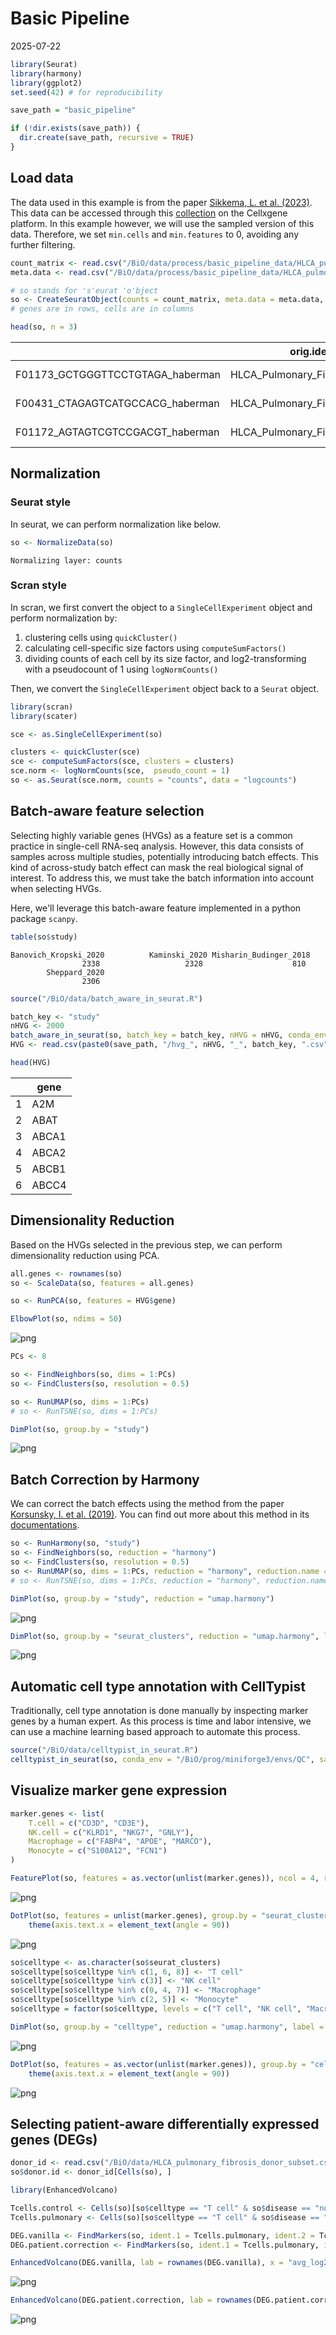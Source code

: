 # Basic Pipeline

2025-07-22

```R
library(Seurat)
library(harmony)
library(ggplot2)
set.seed(42) # for reproducibility

save_path = "basic_pipeline"

if (!dir.exists(save_path)) {
  dir.create(save_path, recursive = TRUE)
}
```

## Load data

The data used in this example is from the paper [Sikkema, L. et al. (2023)](https://doi.org/10.1038/s41591-023-02327-2).
This data can be accessed through this [collection](https://cellxgene.cziscience.com/collections/6f6d381a-7701-4781-935c-db10d30de293) on the Cellxgene platform.
In this example however, we will use the sampled version of this data.
Therefore, we set `min.cells` and `min.features` to 0, avoiding any further filtering.

```R
count_matrix <- read.csv("/BiO/data/process/basic_pipeline_data/HLCA_pulmonary_fibrosis_immune_raw.csv", row.names = 1)
meta.data <- read.csv("/BiO/data/process/basic_pipeline_data/HLCA_pulmonary_fibrosis_immune_meta.csv", row.names = 1)

# so stands for 's'eurat 'o'bject 
so <- CreateSeuratObject(counts = count_matrix, meta.data = meta.data, assay = "RNA", min.cells = 0, min.features = 0, project = "HLCA_Pulmonary_Fibrosis_immune")
# genes are in rows, cells are in columns


```

```R
head(so, n = 3)
```

| | orig.ident | nCount_RNA | nFeature_RNA | disease | study |
|---|---|---|---|---|---|
| F01173_GCTGGGTTCCTGTAGA_haberman | HLCA_Pulmonary_Fibrosis_immune | 5525 | 1877 | pulmonary fibrosis | Banovich_Kropski_2020 |
| F00431_CTAGAGTCATGCCACG_haberman | HLCA_Pulmonary_Fibrosis_immune | 2784 | 1017 | pulmonary fibrosis | Banovich_Kropski_2020 |
| F01172_AGTAGTCGTCCGACGT_haberman | HLCA_Pulmonary_Fibrosis_immune | 1617 | 1012 | pulmonary fibrosis | Banovich_Kropski_2020 |

## Normalization

### Seurat style

In seurat, we can perform normalization like below.

```R
so <- NormalizeData(so)
```

```text
Normalizing layer: counts
```

### Scran style

In scran, we first convert the object to a `SingleCellExperiment` object and perform normalization by:

1. clustering cells using `quickCluster()`
2. calculating cell-specific size factors using `computeSumFactors()`
3. dividing counts of each cell by its size factor, and log2-transforming with a pseudocount of 1 using `logNormCounts()`

Then, we convert the `SingleCellExperiment` object back to a `Seurat` object.

```r
library(scran)
library(scater)

sce <- as.SingleCellExperiment(so)

clusters <- quickCluster(sce)
sce <- computeSumFactors(sce, clusters = clusters)
sce.norm <- logNormCounts(sce,  pseudo_count = 1)
so <- as.Seurat(sce.norm, counts = "counts", data = "logcounts")
```

## Batch-aware feature selection

Selecting highly variable genes (HVGs) as a feature set is a common practice in single-cell RNA-seq analysis.
However, this data consists of samples across multiple studies, potentially introducing batch effects.
This kind of across-study batch effect can mask the real biological signal of interest.
To address this, we must take the batch information into account when selecting HVGs.

Here, we'll leverage this batch-aware feature implemented in a python package `scanpy`.

```R
table(so$study)
```

```text
Banovich_Kropski_2020          Kaminski_2020 Misharin_Budinger_2018 
                2338                   2328                    810 
        Sheppard_2020 
                2306 
```

```R
source("/BiO/data/batch_aware_in_seurat.R")

batch_key <- "study"
nHVG <- 2000
batch_aware_in_seurat(so, batch_key = batch_key, nHVG = nHVG, conda_env = "/BiO/prog/miniforge3/envs/QC", save_path = save_path)
HVG <- read.csv(paste0(save_path, "/hvg_", nHVG, "_", batch_key, ".csv"))

head(HVG)
```

| | gene |
|---|---|
| 1 | A2M |
| 2 | ABAT |
| 3 | ABCA1 |
| 4 | ABCA2 |
| 5 | ABCB1 |
| 6 | ABCC4 |

## Dimensionality Reduction

Based on the HVGs selected in the previous step, we can perform dimensionality reduction using PCA.

```R
all.genes <- rownames(so)
so <- ScaleData(so, features = all.genes)

so <- RunPCA(so, features = HVG$gene)
```

```R
ElbowPlot(so, ndims = 50)
```

![png](basic_pipeline_files/basic_pipeline_16_0.png)

```R
PCs <- 8

so <- FindNeighbors(so, dims = 1:PCs)
so <- FindClusters(so, resolution = 0.5)

so <- RunUMAP(so, dims = 1:PCs)
# so <- RunTSNE(so, dims = 1:PCs)
```

```R
DimPlot(so, group.by = "study")
```

![png](basic_pipeline_files/basic_pipeline_18_0.png)

## Batch Correction by Harmony

We can correct the batch effects using the method from the paper [Korsunsky, I. et al. (2019)](https://doi.org/10.1038/s41592-019-0619-0).
You can find out more about this method in its [documentations](https://portals.broadinstitute.org/harmony/articles/quickstart.html).

```R
so <- RunHarmony(so, "study")
so <- FindNeighbors(so, reduction = "harmony")
so <- FindClusters(so, resolution = 0.5) 
so <- RunUMAP(so, dims = 1:PCs, reduction = "harmony", reduction.name = "umap.harmony") # use same dimension number as before
# so <- RunTSNE(so, dims = 1:PCs, reduction = "harmony", reduction.name = "tsne.harmony")
```

```R
DimPlot(so, group.by = "study", reduction = "umap.harmony")
```

![png](basic_pipeline_files/basic_pipeline_21_0.png)

```R
DimPlot(so, group.by = "seurat_clusters", reduction = "umap.harmony", label = TRUE)
```

![png](basic_pipeline_files/basic_pipeline_22_0.png)

## Automatic cell type annotation with CellTypist

Traditionally, cell type annotation is done manually by inspecting marker genes by a human expert.
As this process is time and labor intensive, we can use a machine learning based approach to automate this process.

```R
source("/BiO/data/celltypist_in_seurat.R")
celltypist_in_seurat(so, conda_env = "/BiO/prog/miniforge3/envs/QC", save_path = save_path, model_path = "/BiO/data/Immune_All_High.pkl")
```

## Visualize marker gene expression

```R
marker.genes <- list(
    T.cell = c("CD3D", "CD3E"),
    NK.cell = c("KLRD1", "NKG7", "GNLY"),
    Macrophage = c("FABP4", "APOE", "MARCO"),
    Monocyte = c("S100A12", "FCN1")
)

FeaturePlot(so, features = as.vector(unlist(marker.genes)), ncol = 4, reduction = "umap.harmony")
```

![png](basic_pipeline_files/basic_pipeline_26_0.png)

```R
DotPlot(so, features = unlist(marker.genes), group.by = "seurat_clusters") +
    theme(axis.text.x = element_text(angle = 90))
```

![png](basic_pipeline_files/basic_pipeline_27_1.png)

```R
so$celltype <- as.character(so$seurat_clusters)
so$celltype[so$celltype %in% c(1, 6, 8)] <- "T cell"
so$celltype[so$celltype %in% c(3)] <- "NK cell"
so$celltype[so$celltype %in% c(0, 4, 7)] <- "Macrophage"
so$celltype[so$celltype %in% c(2, 5)] <- "Monocyte"
so$celltype = factor(so$celltype, levels = c("T cell", "NK cell", "Macrophage", "Monocyte"))

DimPlot(so, group.by = "celltype", reduction = "umap.harmony", label = TRUE)
```

![png](basic_pipeline_files/basic_pipeline_28_0.png)

```R
DotPlot(so, features = as.vector(unlist(marker.genes)), group.by = "celltype") +
    theme(axis.text.x = element_text(angle = 90))
```

![png](basic_pipeline_files/basic_pipeline_29_1.png)

## Selecting patient-aware differentially expressed genes (DEGs)

```R
donor_id <- read.csv("/BiO/data/HLCA_pulmonary_fibrosis_donor_subset.csv", row.names = 1)
so$donor.id <- donor_id[Cells(so), ]
```

```R
library(EnhancedVolcano)

Tcells.control <- Cells(so)[so$celltype == "T cell" & so$disease == "normal"]
Tcells.pulmonary <- Cells(so)[so$celltype == "T cell" & so$disease == "pulmonary fibrosis"]

DEG.vanilla <- FindMarkers(so, ident.1 = Tcells.pulmonary, ident.2 = Tcells.control)
DEG.patient.correction <- FindMarkers(so, ident.1 = Tcells.pulmonary, ident.2 = Tcells.control, test.use = "MAST", latent.vars = "donor.id")
```

```R
EnhancedVolcano(DEG.vanilla, lab = rownames(DEG.vanilla), x = "avg_log2FC", y = "p_val_adj", FCcutoff = log2(1.5), pCutoff = 0.05)
```

![png](basic_pipeline_files/basic_pipeline_33_0.png)

```R
EnhancedVolcano(DEG.patient.correction, lab = rownames(DEG.patient.correction), x = "avg_log2FC", y = "p_val_adj", FCcutoff = log2(1.5), pCutoff = 0.05)
```

![png](basic_pipeline_files/basic_pipeline_34_0.png)
